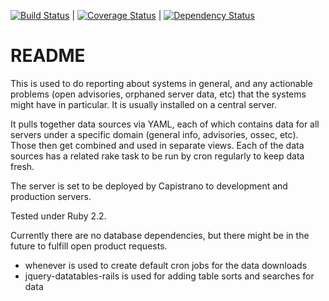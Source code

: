 [![Build Status](https://travis-ci.org/sul-dlss/systems-dashboard.svg?branch=master)](https://travis-ci.org/sul-dlss/systems-dashboard) | [![Coverage Status](https://coveralls.io/repos/github/sul-dlss/systems-dashboard/badge.svg?branch=master)](https://coveralls.io/github/sul-dlss/systems-dashboard?branch=master) | [![Dependency Status](https://gemnasium.com/sul-dlss/systems-dashboard.svg)](https://gemnasium.com/sul-dlss/systems-dashboard)

# README

This is used to do reporting about systems in general, and any actionable
problems (open advisories, orphaned server data, etc) that the systems might
have in particular.  It is usually installed on a central server.

It pulls together data sources via YAML, each of which contains data for all
servers under a specific domain (general info, advisories, ossec, etc).  Those
then get combined and used in separate views.  Each of the data sources has a
related rake task to be run by cron regularly to keep data fresh.

The server is set to be deployed by Capistrano to development and production
servers.

Tested under Ruby 2.2.

Currently there are no database dependencies, but there might be in the future
to fulfill open product requests.

- whenever is used to create default cron jobs for the data downloads
- jquery-datatables-rails is used for adding table sorts and searches for data
